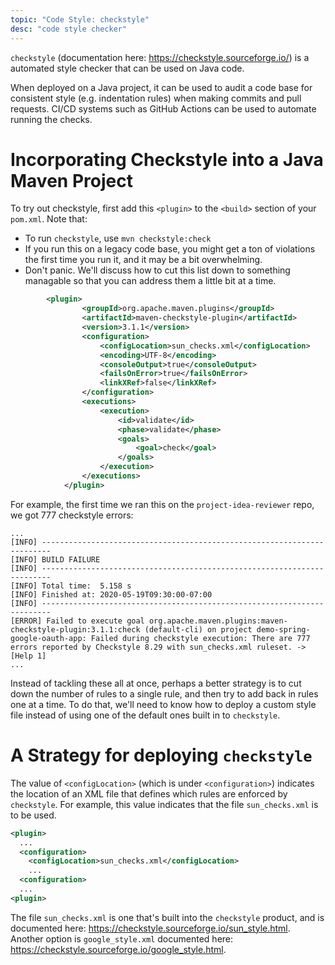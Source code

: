 ```yaml
---
topic: "Code Style: checkstyle"
desc: "code style checker"
---
```


`checkstyle` (documentation here: <https://checkstyle.sourceforge.io/>) is a automated style checker that can be used on Java code.

When deployed on a Java project, it can be used to audit a code base for consistent style (e.g. indentation rules)
when making commits and pull requests.   CI/CD systems such as GitHub Actions can be used to automate running the checks.

# Incorporating Checkstyle into a Java Maven Project

To try out checkstyle, first add this `<plugin>` to the `<build>` section of your `pom.xml`. Note that:
* To run `checkstyle`, use `mvn checkstyle:check`
* If you run this on a legacy code base, you might get a ton of violations the first time you run it, and it may be
  a bit overwhelming.
* Don't panic.  We'll discuss how to cut this list down to something managable so that you can address them
  a little bit at a time.

```xml
		<plugin>
				<groupId>org.apache.maven.plugins</groupId>
				<artifactId>maven-checkstyle-plugin</artifactId>
				<version>3.1.1</version>
				<configuration>
					<configLocation>sun_checks.xml</configLocation>
					<encoding>UTF-8</encoding>
					<consoleOutput>true</consoleOutput>
					<failsOnError>true</failsOnError>
					<linkXRef>false</linkXRef>
				</configuration>
				<executions>
					<execution>
						<id>validate</id>
						<phase>validate</phase>
						<goals>
							<goal>check</goal>
						</goals>
					</execution>
				</executions>
			</plugin>
```

For example, the first time we ran this on the `project-idea-reviewer` repo, we got 777 checkstyle errors:

```
...
[INFO] ------------------------------------------------------------------------
[INFO] BUILD FAILURE
[INFO] ------------------------------------------------------------------------
[INFO] Total time:  5.158 s
[INFO] Finished at: 2020-05-19T09:30:00-07:00
[INFO] ------------------------------------------------------------------------
[ERROR] Failed to execute goal org.apache.maven.plugins:maven-checkstyle-plugin:3.1.1:check (default-cli) on project demo-spring-google-oauth-app: Failed during checkstyle execution: There are 777 errors reported by Checkstyle 8.29 with sun_checks.xml ruleset. -> [Help 1]
...
```

Instead of tackling these all at once, perhaps a better strategy is to cut down the number of rules to a single rule, and
then try to add back in rules one at a time.  To do that, we'll need to know how to deploy a custom style file instead of
using one of the default ones built in to `checkstyle`.

# A Strategy for deploying `checkstyle`

The value of `<configLocation>` (which is under `<configuration>`) indicates the location of an XML file that 
defines which rules are enforced by `checkstyle`.  For example, this value indicates that the file `sun_checks.xml` is to
be used.   

```xml
<plugin>
  ...
  <configuration>
    <configLocation>sun_checks.xml</configLocation>
    ...
  <configuration>
  ...
<plugin>
```	  
	
The file `sun_checks.xml` is one that's built into the `checkstyle` product, and is documented here: <https://checkstyle.sourceforge.io/sun_style.html>.  Another option is `google_style.xml` documented here: <https://checkstyle.sourceforge.io/google_style.html>.
